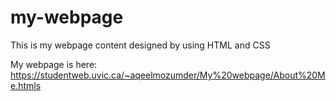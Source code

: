 # my-webpage
This is my webpage content designed by using HTML and CSS

My webpage is here: https://studentweb.uvic.ca/~aqeelmozumder/My%20webpage/About%20Me.htmls
